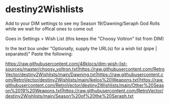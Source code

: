 # destiny2Wishlists

Add to your DIM settings to see my Season 19/Dawning/Seraph God Rolls while we wait for offical ones to come out

Goes in Settings > Wish List (this keeps the "Choosy Voltron" list from DIM)

In the text box under 
"Optionally, supply the URL(s) for a wish list (pipe | separated)"
Paste the following:

https://raw.githubusercontent.com/48klocs/dim-wish-list-sources/master/choosy_voltron.txt|https://raw.githubusercontent.com/RetroVector/destiny2Wishlists/main/Dawning.txt|https://raw.githubusercontent.com/RetroVector/destiny2Wishlists/main/Ikelos%20Weapons.txt|https://raw.githubusercontent.com/RetroVector/destiny2Wishlists/main/Other%20Season%2019%20Weapons.txt|https://raw.githubusercontent.com/RetroVector/destiny2Wishlists/main/Season%20of%20the%20Seraph.txt
